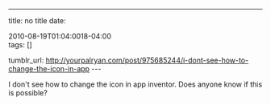 ---
title: no title
date:

 2010-08-19T01:04:0018-04:00  
tags:  []

tumblr_url:
http://yourpalryan.com/post/975685244/i-dont-see-how-to-change-the-icon-in-app
\-\--

I don't see how to change the icon in app inventor. Does anyone know if
this is possible?
